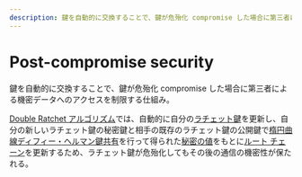 ```yaml
---
description: 鍵を自動的に交換することで、鍵が危殆化 compromise した場合に第三者による機密データへのアクセスを制限する仕組み。
---
```


# Post-compromise security

鍵を自動的に交換することで、鍵が危殆化 compromise した場合に第三者による機密データへのアクセスを制限する仕組み。

[Double Ratchet アルゴリズム](/cryptography/double-ratchet-algorithm)では、自動的に自分の[ラチェット鍵](/cryptography/double-ratchet-algorithm#ラチェット鍵)を更新し、自分の新しいラチェット鍵の秘密鍵と相手の既存のラチェット鍵の公開鍵で[楕円曲線ディフィー・ヘルマン鍵共有](https://ja.wikipedia.org/wiki/楕円曲線ディフィー・ヘルマン鍵共有)を行って得られた[秘密の値](/cryptography/double-ratchet-algorithm#dh-出力)をもとに[ルート チェーン](/cryptography/double-ratchet-algorithm#ルート-チェーン)を更新するため、ラチェット鍵が危殆化してもその後の通信の機密性が保たれる。
